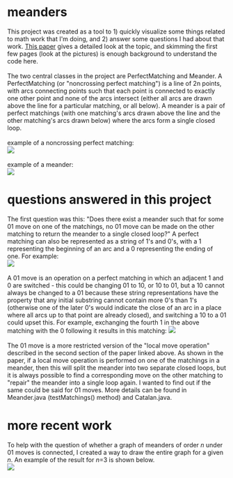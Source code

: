 # meanders

This project was created as a tool to 1) quickly visualize some things related to math work that I'm doing, and 2) answer some questions I had about that work. [This paper](http://people.math.gatech.edu/~heitsch/Pubs/fpsac11.pdf) gives a detailed look at the topic, and skimming the first few pages (look at the pictures) is enough background to understand the code here. <br><br>
The two central classes in the project are PerfectMatching and Meander. A PerfectMatching (or "noncrossing perfect matching") is a line of 2n points, with arcs connecting points such that each point is connected to exactly one other point and none of the arcs intersect (either all arcs are drawn above the line for a particular matching, or all below). A meander is a pair of perfect matchings (with one matching's arcs drawn above the line and the other matching's arcs drawn below) where the arcs form a single closed loop. <br><br>
example of a noncrossing perfect matching: <br>
![](https://raw.githubusercontent.com/greg9381/meanders/master/graphics/matching.png) <br><br>
example of a meander: <br>
![](https://raw.githubusercontent.com/greg9381/meanders/master/graphics/meander.png)

# questions answered in this project

The first question was this: "Does there exist a meander such that for some 01 move on one of the matchings, no 01 move can be made on the other matching to return the meander to a single closed loop?" A perfect matching can also be represented as a string of 1's and 0's, with a 1 representing the beginning of an arc and a 0 representing the ending of one. For example:<br>
![](https://raw.githubusercontent.com/greg9381/meanders/master/graphics/01s_matching.png) <br><br>
A 01 move is an operation on a perfect matching in which an adjacent 1 and 0 are switched - this could be changing 01 to 10, or 10 to 01, but a 10 cannot always be changed to a 01 because these string representations have the property that any initial substring cannot contain more 0's than 1's (otherwise one of the later 0's would indicate the close of an arc in a place where all arcs up to that point are already closed), and switching a 10 to a 01 could upset this. For example, exchanging the fourth 1 in the above matching with the 0 following it results in this matching: ![](https://raw.githubusercontent.com/greg9381/meanders/master/graphics/01s_matching_after_move.png) <br><br>
The 01 move is a more restricted version of the "local move operation" described in the second section of the paper linked above. As shown in the paper, if a local move operation is performed on one of the matchings in a meander, then this will split the meander into two separate closed loops, but it is always possible to find a corresponding move on the other matching to "repair" the meander into a single loop again. I wanted to find out if the same could be said for 01 moves. More details can be found in Meander.java (testMatchings() method) and Catalan.java.

# more recent work

To help with the question of whether a graph of meanders of order *n* under 01 moves is connected, I created a way to draw the entire graph for a given *n*. An example of the result for *n*=3 is shown below.<br>
![](https://raw.githubusercontent.com/greg9381/meanders/master/graphics/01moves_n=3.png)